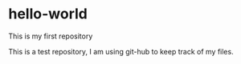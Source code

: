 # hello-world
This is my first repository

This is a test repository, I am using git-hub to keep track of my files.
